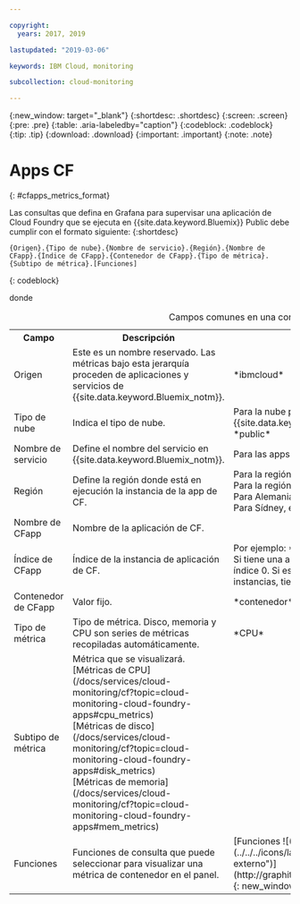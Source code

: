 ```yaml
---

copyright:
  years: 2017, 2019

lastupdated: "2019-03-06"

keywords: IBM Cloud, monitoring

subcollection: cloud-monitoring

---
```


{:new_window: target="_blank"}
{:shortdesc: .shortdesc}
{:screen: .screen}
{:pre: .pre}
{:table: .aria-labeledby="caption"}
{:codeblock: .codeblock}
{:tip: .tip}
{:download: .download}
{:important: .important}
{:note: .note}


# Apps CF
{: #cfapps_metrics_format}

Las consultas que defina en Grafana para supervisar una aplicación de Cloud Foundry que se ejecuta en {{site.data.keyword.Bluemix}} Public debe cumplir con el formato siguiente: 
{:shortdesc}

```
{Origen}.{Tipo de nube}.{Nombre de servicio}.{Región}.{Nombre de CFapp}.{Índice de CFapp}.{Contenedor de CFapp}.{Tipo de métrica}.{Subtipo de métrica}.[Funciones]
```
{: codeblock}

donde

<table>
  <caption>Campos comunes en una consulta</caption>
  <tr>
    <th>Campo</th>
	<th>Descripción</th>
	<th>Valor</th>
  </tr>
  <tr>
    <td>Origen</td>
	<td>Este es un nombre reservado. Las métricas bajo esta jerarquía proceden de aplicaciones y servicios de {{site.data.keyword.Bluemix_notm}}.</td>
	<td>*ibmcloud*</td>
  </tr>
  <tr>
    <td>Tipo de nube</td>
	<td>Indica el tipo de nube. </td>
	<td>Para la nube pública de {{site.data.keyword.Bluemix_notm}}, el valor es: *public*</td>
  </tr>
  <tr>
    <td>Nombre de servicio</td>
	<td>Define el nombre del servicio en {{site.data.keyword.Bluemix_notm}}.</td>
	<td>Para las apps de CF, el valor es: *cloud-foundry*</td>
  </tr>
  <tr>
    <td>Región</td>
	<td>Define la región donde está en ejecución la instancia de la app de CF.</td>
	<td>Para la región EE.UU. sur, el valor es: *us-south* <br>Para la región Reino Unido, el valor es: *eu-gb*  <br>Para Alemania, el valor es: *eu-de* <br>Para Sídney, el valor es: *au-syd* </td>
  </tr>
  <tr>
    <td>Nombre de CFapp</td>
	<td>Nombre de la aplicación de CF.</td>
	<td></td>
  </tr>
  <tr>
    <td>Índice de CFapp</td>
	  <td>Índice de la instancia de aplicación de CF.</td>
	  <td>Por ejemplo: *0* </br>Si tiene una app de CF con una instancia, solo habrá un índice 0. Si escala la app de CF, por ejemplo a 10 instancias, tiene de 0 a 9 como valores de índice.</td>
  </tr>
  <tr>
    <td>Contenedor de CFapp</td>
	  <td>Valor fijo.</td>
	  <td>*contenedor*</td>
  </tr>
  <tr>
    <td>Tipo de métrica</td>
	  <td>Tipo de métrica. Disco, memoria y CPU son series de métricas recopiladas automáticamente.</td>
	  <td>*CPU*</td>
  </tr>
  <tr>
    <td>Subtipo de métrica</td>
	  <td>Métrica que se visualizará. </br>[Métricas de CPU](/docs/services/cloud-monitoring/cf?topic=cloud-monitoring-cloud-foundry-apps#cpu_metrics) </br>[Métricas de disco](/docs/services/cloud-monitoring/cf?topic=cloud-monitoring-cloud-foundry-apps#disk_metrics) </br>[Métricas de memoria](/docs/services/cloud-monitoring/cf?topic=cloud-monitoring-cloud-foundry-apps#mem_metrics)</td>
	  <td></td>
  </tr>
  <tr>
    <td>Funciones</td>
    <td>Funciones de consulta que puede seleccionar para visualizar una métrica de contenedor en el panel. </td>
    <td>[Funciones ![(Icono de enlace externo)](../../../icons/launch-glyph.svg "Icono de enlace externo")](http://graphite.readthedocs.io/en/latest/functions.html){: new_window}</td>
   </tr>
</table>




